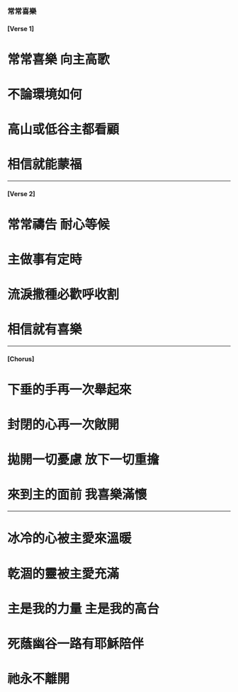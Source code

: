 
###  常常喜樂
#### [Verse 1]
# 常常喜樂 向主高歌
# 不論環境如何
# 高山或低谷主都看顧
# 相信就能蒙福

---

#### [Verse 2]
# 常常禱告 耐心等候
# 主做事有定時
# 流淚撒種必歡呼收割
# 相信就有喜樂

---

#### [Chorus]
# 下垂的手再一次舉起來
# 封閉的心再一次敞開
# 拋開一切憂慮 放下一切重擔
# 來到主的面前 我喜樂滿懷

---

# 冰冷的心被主愛來溫暖
# 乾涸的靈被主愛充滿
# 主是我的力量 主是我的高台
# 死蔭幽谷一路有耶穌陪伴
# 祂永不離開